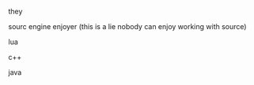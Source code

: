 they

sourc engine enjoyer (this is a lie nobody can enjoy working with source)

lua

c++

java
<!---
iiandromedaa/iiandromedaa is a ✨ special ✨ repository because its `README.md` (this file) appears on your GitHub profile.
You can click the Preview link to take a look at your changes.
--->
